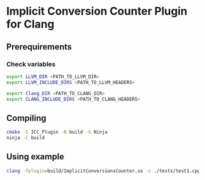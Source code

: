 # Implicit Conversion Counter Plugin for Clang

## Prerequirements

### Check variables

```sh
export LLVM_DIR <PATH_TO_LLVM_DIR>
export LLVM_INCLUDE_DIRS <PATH_TO_LLVM_HEADERS>

export Clang_DIR <PATH_TO_CLANG_DIR>
export CLANG_INCLUDE_DIRS <PATH_TO_CLANG_HEADERS>
```

## Compiling

```sh
cmake -S ICC_Plugin -B build -G Ninja
ninja -C build
```

## Using example

```sh
clang -fplugin=build/ImplicitConversionsCounter.so -c ./tests/test1.cpp
```
